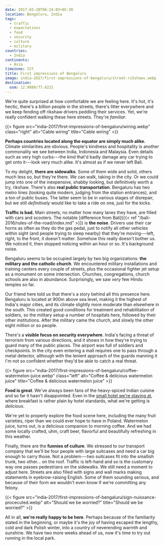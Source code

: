 ```yaml
---
date: 2017-03-28T06:24:03+05:30
location: Bengaluru, India
tags:
  - traffic
  - expectations
  - food
  - security
  - culture
  - military
countries: 
  - India
continents: 
  - Asia
timezone: IST
title: First impressions of Bengaluru
image: india-2017/first-impressions-of-bengaluru/street-rikshaws.webp
destination:
  osm: 12.9889/77.6221
---
```


We're quite surprised at how comfortable we are feeling here. It's hot, it's hectic, there's a billion people in the streets, there's litter everywhere and we keep fending off rikshaw drivers peddling their services. Yet, we're really confident walking these here streets. They're _familiar_.

<!--more-->

{{< figure src="india-2017/first-impressions-of-bengaluru/wiring.webp" class="right" alt="Cable wiring" title="Cable wiring" >}}

__Perhaps countries located along the equator are simply much alike.__ Climate similarities are obvious. People's kindness and hospitality is another commonality we see between India, Indonesia and Malaysia. Even details such as very high curbs---the kind that'd badly damage any car trying to get onto it---look very much alike. It's almost as if we never left Bali.

To my delight, __there are sidewalks__. Some of them wide and solid, others much less so, but they're there. We can walk, taking in the city. Or we could jump into one of the inexpensive, shabby looking, but definitively worth a try, rikshaw. There's also __real public transportation__. Bengaluru has two metro lines (looking quite modern, judging from the station entrances), and a ton of public buses. The latter seem to be in various stages of disrepair, but we still _definitively_ would like to take a ride on one, just for the kicks.

__Traffic is bad.__ Main streets, no matter how many lanes they have, are filled with cars and scooters. The notable [difference from Bali]({{< ref "/bali-2016/rules-of-the-road/index.md" >}}) is __the noise__. Drivers use their car horns as often as they do the gas pedal, just to notify all other vehicles within sight (and people trying to sleep nearby) that they're moving---left, right, to the front, it doesn't matter. Somehow this really doesn't bother us. We noticed it, then stopped noticing within an hour or so. It's background noise.

Bengaluru seems to be occupied largely by two big organizations: __the military and the catholic church__. We encountered military installations and training centers every couple of streets, plus the occasional fighter jet setup as a monument on some intersection. Churches, congregations, church schools are also in abundance. Surprisingly, we saw _very_  few Hindu temples so far.

Our friend here told us that there's a story behind all this presence here. Bengaluru is located at 900m above sea level, making it the highest of India's major cities, and its climate slightly more moderate than elsewhere in the south. This created good conditions for treatment and rehabilitation of soldiers, so the military setup a number of hospitals here, followed by their other institutions. After the military came the church, and slowly the other eight million or so people.

There's a __visible focus on security everywhere__. India's facing a threat of terrorism from various directions, and it shows in how they're trying to guard many of the public places. The airport was full of soldiers and checkpoints. In the city even entering a mall requires one to pass through a metal detector, although with the lenient approach of the guards manning it I'm not so confident whether they'd be able to catch a real threat.

{{< figure src="india-2017/first-impressions-of-bengaluru/coffee-watermelon-juice.webp" class="left" alt="Coffee & delicious watermelon juice" title="Coffee & delicious watermelon juice" >}}

__Food is great__. We've always been fans of the heavy-spiced Indian cuisine and so far it hasn't disappointed. Even in the [small hotel we're staying at][toms-hotel], where breakfast is rather plain by hotel standards, what we're getting is _delicious_.

We're yet to properly explore the food scene here, including the many fruit varieties, riper than we could ever hope to have in Poland. Watermelon juice, turns out, is a delicious companion to morning coffee. And we had some locally crafted, uhm, craft beer, flavorful and beautifully refreshing in this weather.

Finally, there are the __funnies of culture__. We stressed to our transport company that we'll be four people with large suitcases and need a car big enough to carry those. Not a problem---two suitcases fit into the smallish trunk, two other... on the roof. Traffic is left-hand and so is the customary way one passes pedestrians on the sidewalks. We still need a moment to adjust here. Streets are also filled with signs and wall marks making statements in eyebrow-raising English. Some of them sounding serious, and because of their form we wouldn't even know if we're committing any felony.

{{< figure src="india-2017/first-impressions-of-bengaluru/sign-nuissance-procecuted.webp" alt="Should we be worried?" title="Should we be worried?" >}}

All in all, __we're really happy to be here__. Perhaps because of the familiarity stated in the beginning, or maybe it's the joy of having escaped the lengthy, cold and dark Polish winter, into a country of neverending warmth and sunshine. We have two more weeks ahead of us, now it's time to try out running in the local park.

[toms-hotel]: http://tomshotelbangalore.com/
